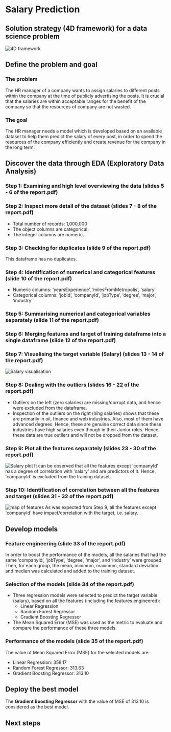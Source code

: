 # Salary Prediction

## Solution strategy (4D framework) for a data science problem
![4D framework](/images/4Dframework.png)
## Define the problem and goal
### The problem
The HR manager of a company wants to assign salaries to different posts within the company at the time of publicly advertising the posts. It is crucial that the salaries are within acceptable ranges for the benefit of the company so that the resources of company are not wasted.

### The goal
The HR manager needs a model which is developed based on an available dataset to help them predict the salary of every post, in order to spend the resources of the company efficiently and create revenue for the company in the long term.
## Discover the data through EDA (Exploratory Data Analysis)
### Step 1: Examining and high level overviewing the data (slides 5 - 6 of the report.pdf)
### Step 2: Inspect more detail of the dataset (slides 7 - 8 of the report.pdf)
* Total number of records: 1,000,000
* The object columns are categorical.
* The integer columns are numeric.
### Step 3: Checking for duplicates (slide 9 of the report.pdf)
This dataframe has no duplicates.
### Step 4: Identification of numerical and categorical features (slide 10 of the report.pdf)
* Numeric columns: ‘yearsExperience’, ‘milesFromMetropolis’, ‘salary’
* Categorical columns: ‘jobId’, ‘companyId’, ‘jobType’, ‘degree’, ‘major’, ‘industry’
### Step 5: Summarising numerical and categorical variables separately (slide 11 of the report.pdf)
### Step 6: Merging features and target of training dataframe into a single dataframe (slide 12 of the report.pdf)
### Step 7: Visualising the target variable (Salary) (slides 13 - 14 of the report.pdf)
![Salary visualisation](/images/salaryVisualisation.png)
### Step 8: Dealing with the outliers (slides 16 - 22 of the report.pdf)
* Outliers on the left (zero salaries) are missing/corrupt data, and hence were excluded from the dataframe.
* Inspection of the outliers on the right (hihg salaries) shows that these are primarily in oil, finance and web industries. Also, most of them have advanced degrees. Hence, these are genuine correct data since these industries have high salaries even though in their Junior roles. Hence, these data are true outliers and will not be dropped from the dataset.
### Step 9: Plot all the features separately (slides 23 - 30 of the report.pdf)
![Salary plot](/images/SalaryPlot.png)
It can be observed that all the features except 'companyId' has a degree of correlation with 'salary' and are predictors of it. Hence, 'companyId' is excluded from the training dataset.
### Step 10: Identification of correlation between all the features and target (slides 31 - 32 of the report.pdf)
![map of features](/images/featuresMap.png)
As was expected from Step 9, all the features except 'companyId' have impact/correlation with the target, i.e. salary.

## Develop models
### Feature engineering (slide 33 of the report.pdf)
In order to boost the performance of the models, all the salaries that had the same ‘companyId’, ‘jobType’, ‘degree’, ‘major’, and ‘industry’ were grouped. Then, for each group, the mean, minimum, maximum, standard deviation and median was calculated and added to the training dataset.
### Selection of the models (slide 34 of the report.pdf)
* Three regression models were selected to predict the target variable (salary), based on all the features (including the features engineered):
  * Linear Regression
  * Random Forest Regressor
  * Gradient Boosting Regressor
* The Mean Squared Error (MSE) was used as the metric to evaluate and compare the performance of these three models.
### Performance of the models (slide 35 of the report.pdf)
The value of Mean Squared Error (MSE) for the selected models are:
* Linear Regression: 358.17
* Random Forest Regressor: 313.63
* Gradient Boosting Regressor: 313.10

## Deploy the best model
The **Gradient Boosting Regressor** with the value of MSE of 313.10 is considered as the best model.


## Next steps
